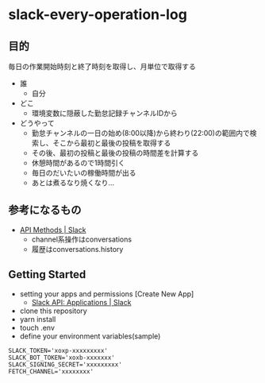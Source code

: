 # slack-every-operation-log

## 目的

毎日の作業開始時刻と終了時刻を取得し、月単位で取得する

- 誰
  - 自分
- どこ
  - 環境変数に隠蔽した勤怠記録チャンネルIDから
- どうやって
  - 勤怠チャンネルの一日の始め(8:00以降)から終わり(22:00)の範囲内で検索し、そこから最初と最後の投稿を取得する
  - その後、最初の投稿と最後の投稿の時間差を計算する
  - 休憩時間があるので1時間引く
  - 毎日のだいたいの稼働時間が出る
  - あとは煮るなり焼くなり…


## 参考になるもの

- [API Methods | Slack](https://api.slack.com/methods)
  - channel系操作はconversations
  - 履歴はconversations.history

## Getting Started

- setting your apps and permissions [Create New App]
  - [Slack API: Applications | Slack](https://api.slack.com/apps)
- clone this repository
- yarn install
- touch .env
- define your environment variables(sample)

```env
SLACK_TOKEN='xoxp-xxxxxxxxx'
SLACK_BOT_TOKEN='xoxb-xxxxxxx'
SLACK_SIGNING_SECRET='xxxxxxxxx'
FETCH_CHANNEL='xxxxxxxx'
```
